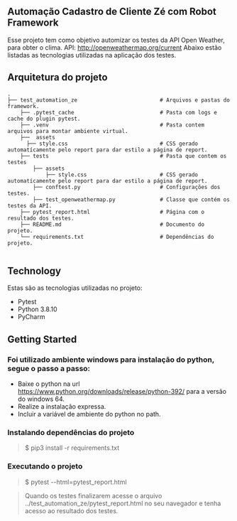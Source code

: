 
## Automação Cadastro de Cliente Zé com Robot Framework

Esse projeto tem como objetivo automizar os testes da API Open Weather, para obter o clima. 
API: http://openweathermap.org/current
Abaixo estão listadas as tecnologias utilizadas na aplicação dos testes.

## Arquitetura do projeto
```
.
├── test_automation_ze                          # Arquivos e pastas do framework.                       
    ├── .pytest_cache                           # Pasta com logs e cache do plugin pytest.
    ├── .venv                                   # Pasta contem arquivos para montar ambiente virtual.
    ├──  assets                                  
      ├── style.css                             # CSS gerado automatícamente pelo report para dar estilo a página de report.
    ├── tests                                   # Pasta que contem os testes
        ├── assets                                  
            ├── style.css                       # CSS gerado automatícamente pelo report para dar estilo a página de report.
        ├── conftest.py                         # Configurações dos testes.
        ├── test_openweathermap.py              # Classe que contém os testes da API.
    ├── pytest_report.html                      # Página com o resultado dos testes.   
    ├── README.md                               # Documento do projeto.
    └── requirements.txt                        # Dependências do projeto.
    
```
## Technology

Estas são as tecnologias utilizadas no projeto:
  * Pytest
  * Python 3.8.10
  * PyCharm


## Getting Started

### Foi utilizado ambiente windows para instalação do python, segue o passo a passo:

* Baixe o python na url https://www.python.org/downloads/release/python-392/ para a versão do windows 64.
* Realize a instalação expressa.
* Incluir a variável de ambiente do python no path.

### Instalando dependências do projeto

>    $ pip3 install -r requirements.txt


### Executando o projeto

>    $ pytest --html=pytest_report.html

>    Quando os testes finalizarem acesse o arquivo ../test_automation_ze/pytest_report.html no seu navegador e tenha acesso ao resultado dos testes.

